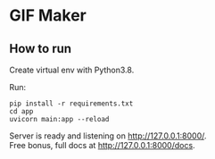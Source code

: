 # GIF Maker

## How to run
Create virtual env with Python3.8.

Run:
```
pip install -r requirements.txt
cd app
uvicorn main:app --reload
```

Server is ready and listening on http://127.0.0.1:8000/.  
Free bonus, full docs at http://127.0.0.1:8000/docs.